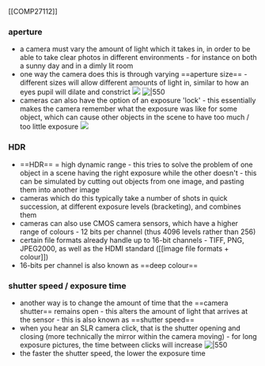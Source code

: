 [[COMP27112]]

### aperture
- a camera must vary the amount of light which it takes in, in order to be able to take clear photos in different environments - for instance on both a sunny day and in a dimly lit room
- one way the camera does this is through varying ==aperture size== - different sizes will allow different amounts of light in, similar to how an eyes pupil will dilate and constrict
![](https://i.imgur.com/vFKyXIr.png)
![|550](https://i.imgur.com/eQRy5v7.png)
- cameras can also have the option of an exposure 'lock' - this essentially makes the camera remember what the exposure was like for some object, which can cause other objects in the scene to have too much / too little exposure
![](https://i.imgur.com/CpxPI45.png)

### HDR
 - ==HDR== = high dynamic range - this tries to solve the problem of one object in a scene having the right exposure while the other doesn't - this can be simulated by cutting out objects from one image, and pasting them into another image
 - cameras which do this typically take a number of shots in quick succession, at different exposure levels (bracketing), and combines them
 - cameras can also use CMOS camera sensors, which have a higher range of colours - 12 bits per channel (thus 4096 levels rather than 256)
 - certain file formats already handle up to 16-bit channels - TIFF, PNG, JPEG2000, as well as the HDMI standard ([[image file formats + colour]])
 - 16-bits per channel is also known as ==deep colour==


### shutter speed / exposure time
- another way is to change the amount of time that the ==camera shutter== remains open - this alters the amount of light that arrives at the sensor - this is also known as ==shutter speed==
- when you hear an SLR camera click, that is the shutter opening and closing (more technically the mirror within the camera moving) - for long exposure pictures, the time between clicks will increase
![|550](https://i.imgur.com/xME9czq.png)
- the faster the shutter speed, the lower the exposure time